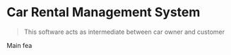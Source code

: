 # Car Rental Management System

> This  software acts as intermediate between car owner and customer

Main fea

